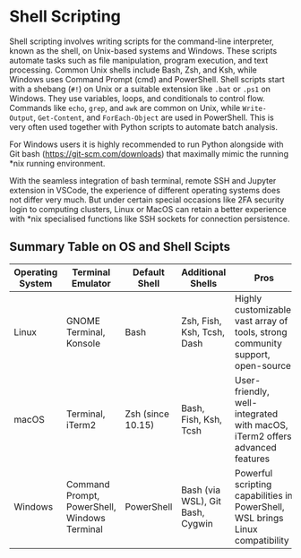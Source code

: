 # Shell Scripting
Shell scripting involves writing scripts for the command-line interpreter, known as the shell, on Unix-based systems and Windows. These scripts automate tasks such as file manipulation, program execution, and text processing. Common Unix shells include Bash, Zsh, and Ksh, while Windows uses Command Prompt (cmd) and PowerShell. Shell scripts start with a shebang (`#!`) on Unix or a suitable extension like `.bat` or `.ps1` on Windows. They use variables, loops, and conditionals to control flow. Commands like `echo`, `grep`, and `awk` are common on Unix, while `Write-Output`, `Get-Content`, and `ForEach-Object` are used in PowerShell. This is very often used together with Python scripts to automate batch analysis.

For Windows users it is highly recommended to run Python alongside with Git bash (https://git-scm.com/downloads) that maximally mimic the running *nix running environment.

With the seamless integration of bash terminal, remote SSH and Jupyter extension in VSCode, the experience of different operating systems does not differ very much. But under certain special occasions like 2FA security login to computing clusters, Linux or MacOS can retain a better experience with *nix specialised functions like SSH sockets for connection persistence.

## Summary Table on OS and Shell Scipts
| Operating System | Terminal Emulator            | Default Shell    | Additional Shells                   | Pros                                                                         | Cons                                                               |
|------------------|------------------------------|------------------|-------------------------------------|------------------------------------------------------------------------------|--------------------------------------------------------------------|
| Linux            | GNOME Terminal, Konsole      | Bash             | Zsh, Fish, Ksh, Tcsh, Dash          | Highly customizable, vast array of tools, strong community support, open-source | Fragmentation in terminal emulators, varying default configurations|
| macOS            | Terminal, iTerm2             | Zsh (since 10.15) | Bash, Fish, Ksh, Tcsh               | User-friendly, well-integrated with macOS, iTerm2 offers advanced features    | Terminal app is less feature-rich compared to iTerm2              |
| Windows          | Command Prompt, PowerShell, Windows Terminal | PowerShell       | Bash (via WSL), Git Bash, Cygwin    | Powerful scripting capabilities in PowerShell, WSL brings Linux compatibility | Command Prompt is limited, PowerShell syntax can be complex       |
